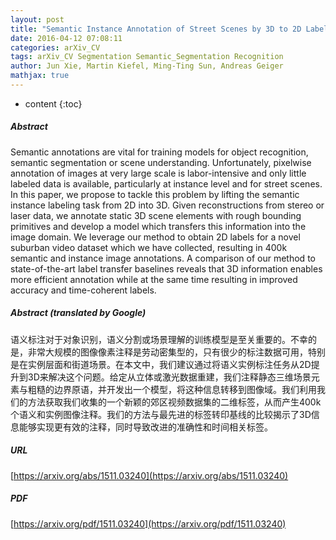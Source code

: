 ```yaml
---
layout: post
title: "Semantic Instance Annotation of Street Scenes by 3D to 2D Label Transfer"
date: 2016-04-12 07:08:11
categories: arXiv_CV
tags: arXiv_CV Segmentation Semantic_Segmentation Recognition
author: Jun Xie, Martin Kiefel, Ming-Ting Sun, Andreas Geiger
mathjax: true
---
```


* content
{:toc}

##### Abstract
Semantic annotations are vital for training models for object recognition, semantic segmentation or scene understanding. Unfortunately, pixelwise annotation of images at very large scale is labor-intensive and only little labeled data is available, particularly at instance level and for street scenes. In this paper, we propose to tackle this problem by lifting the semantic instance labeling task from 2D into 3D. Given reconstructions from stereo or laser data, we annotate static 3D scene elements with rough bounding primitives and develop a model which transfers this information into the image domain. We leverage our method to obtain 2D labels for a novel suburban video dataset which we have collected, resulting in 400k semantic and instance image annotations. A comparison of our method to state-of-the-art label transfer baselines reveals that 3D information enables more efficient annotation while at the same time resulting in improved accuracy and time-coherent labels.

##### Abstract (translated by Google)
语义标注对于对象识别，语义分割或场景理解的训练模型是至关重要的。不幸的是，非常大规模的图像像素注释是劳动密集型的，只有很少的标注数据可用，特别是在实例层面和街道场景。在本文中，我们建议通过将语义实例标注任务从2D提升到3D来解决这个问题。给定从立体或激光数据重建，我们注释静态三维场景元素与粗糙的边界原语，并开发出一个模型，将这种信息转移到图像域。我们利用我们的方法获取我们收集的一个新颖的郊区视频数据集的二维标签，从而产生400k个语义和实例图像注释。我们的方法与最先进的标签转印基线的比较揭示了3D信息能够实现更有效的注释，同时导致改进的准确性和时间相关标签。

##### URL
[https://arxiv.org/abs/1511.03240](https://arxiv.org/abs/1511.03240)

##### PDF
[https://arxiv.org/pdf/1511.03240](https://arxiv.org/pdf/1511.03240)

